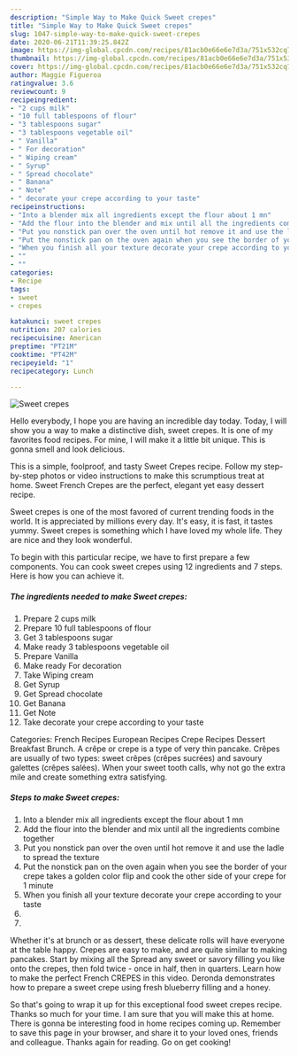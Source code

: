 ```yaml
---
description: "Simple Way to Make Quick Sweet crepes"
title: "Simple Way to Make Quick Sweet crepes"
slug: 1047-simple-way-to-make-quick-sweet-crepes
date: 2020-06-21T11:39:25.842Z
image: https://img-global.cpcdn.com/recipes/81acb0e66e6e7d3a/751x532cq70/sweet-crepes-recipe-main-photo.jpg
thumbnail: https://img-global.cpcdn.com/recipes/81acb0e66e6e7d3a/751x532cq70/sweet-crepes-recipe-main-photo.jpg
cover: https://img-global.cpcdn.com/recipes/81acb0e66e6e7d3a/751x532cq70/sweet-crepes-recipe-main-photo.jpg
author: Maggie Figueroa
ratingvalue: 3.6
reviewcount: 9
recipeingredient:
- "2 cups milk"
- "10 full tablespoons of flour"
- "3 tablespoons sugar"
- "3 tablespoons vegetable oil"
- " Vanilla"
- " For decoration"
- " Wiping cream"
- " Syrup"
- " Spread chocolate"
- " Banana"
- " Note"
- " decorate your crepe according to your taste"
recipeinstructions:
- "Into a blender mix all ingredients except the flour about 1 mn"
- "Add the flour into the blender and mix until all the ingredients combine together"
- "Put you nonstick pan over the oven until hot remove it and use the ladle to spread the texture"
- "Put the nonstick pan on the oven again when you see the border of your crepe takes a golden color flip and cook the other side of your crepe for 1 minute"
- "When you finish all your texture decorate your crepe according to your taste"
- ""
- ""
categories:
- Recipe
tags:
- sweet
- crepes

katakunci: sweet crepes 
nutrition: 207 calories
recipecuisine: American
preptime: "PT21M"
cooktime: "PT42M"
recipeyield: "1"
recipecategory: Lunch

---
```



![Sweet crepes](https://img-global.cpcdn.com/recipes/81acb0e66e6e7d3a/751x532cq70/sweet-crepes-recipe-main-photo.jpg)

Hello everybody, I hope you are having an incredible day today. Today, I will show you a way to make a distinctive dish, sweet crepes. It is one of my favorites food recipes. For mine, I will make it a little bit unique. This is gonna smell and look delicious.

This is a simple, foolproof, and tasty Sweet Crepes recipe. Follow my step-by-step photos or video instructions to make this scrumptious treat at home. Sweet French Crepes are the perfect, elegant yet easy dessert recipe.

Sweet crepes is one of the most favored of current trending foods in the world. It is appreciated by millions every day. It's easy, it is fast, it tastes yummy. Sweet crepes is something which I have loved my whole life. They are nice and they look wonderful.


To begin with this particular recipe, we have to first prepare a few components. You can cook sweet crepes using 12 ingredients and 7 steps. Here is how you can achieve it.

<!--inarticleads1-->

##### The ingredients needed to make Sweet crepes:

1. Prepare 2 cups milk
1. Prepare 10 full tablespoons of flour
1. Get 3 tablespoons sugar
1. Make ready 3 tablespoons vegetable oil
1. Prepare  Vanilla
1. Make ready  For decoration
1. Take  Wiping cream
1. Get  Syrup
1. Get  Spread chocolate
1. Get  Banana
1. Get  Note
1. Take  decorate your crepe according to your taste


Categories: French Recipes European Recipes Crepe Recipes Dessert Breakfast Brunch. A crêpe or crepe is a type of very thin pancake. Crêpes are usually of two types: sweet crêpes (crêpes sucrées) and savoury galettes (crêpes salées). When your sweet tooth calls, why not go the extra mile and create something extra satisfying. 

<!--inarticleads2-->

##### Steps to make Sweet crepes:

1. Into a blender mix all ingredients except the flour about 1 mn
1. Add the flour into the blender and mix until all the ingredients combine together
1. Put you nonstick pan over the oven until hot remove it and use the ladle to spread the texture
1. Put the nonstick pan on the oven again when you see the border of your crepe takes a golden color flip and cook the other side of your crepe for 1 minute
1. When you finish all your texture decorate your crepe according to your taste
1. 
1. 


Whether it&#39;s at brunch or as dessert, these delicate rolls will have everyone at the table happy. Crepes are easy to make, and are quite similar to making pancakes. Start by mixing all the Spread any sweet or savory filling you like onto the crepes, then fold twice - once in half, then in quarters. Learn how to make the perfect French CREPES in this video. Deronda demonstrates how to prepare a sweet crepe using fresh blueberry filling and a honey. 

So that's going to wrap it up for this exceptional food sweet crepes recipe. Thanks so much for your time. I am sure that you will make this at home. There is gonna be interesting food in home recipes coming up. Remember to save this page in your browser, and share it to your loved ones, friends and colleague. Thanks again for reading. Go on get cooking!
